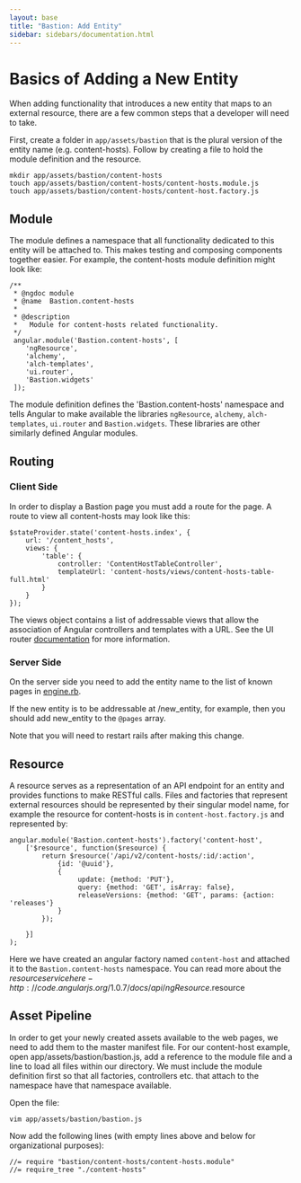 ```yaml
---
layout: base
title: "Bastion: Add Entity"
sidebar: sidebars/documentation.html
---
```


# Basics of Adding a New Entity

When adding functionality that introduces a new entity that maps to an external resource, there are a few common steps that a developer will need to take.

First, create a folder in `app/assets/bastion` that is the plural version of the entity name (e.g. content-hosts). Follow by creating a file to hold the module definition and the resource.

    mkdir app/assets/bastion/content-hosts
    touch app/assets/bastion/content-hosts/content-hosts.module.js
    touch app/assets/bastion/content-hosts/content-host.factory.js

## Module

The module defines a namespace that all functionality dedicated to this entity will be attached to. This makes testing and composing components together easier. For example, the content-hosts module definition might look like:

    /**
     * @ngdoc module
     * @name  Bastion.content-hosts
     *
     * @description
     *   Module for content-hosts related functionality.
     */
     angular.module('Bastion.content-hosts', [
        'ngResource',
        'alchemy',
        'alch-templates',
        'ui.router',
        'Bastion.widgets'
     ]);

The module definition defines the 'Bastion.content-hosts' namespace and tells Angular to make available the libraries `ngResource`, `alchemy`, `alch-templates`, `ui.router` and `Bastion.widgets`. These libraries are other similarly defined Angular modules.

## Routing

### Client Side

In order to display a Bastion page you must add a route for the page.  A route to view all content-hosts may look like this:

    $stateProvider.state('content-hosts.index', {
        url: '/content_hosts',
        views: {
            'table': {
                controller: 'ContentHostTableController',
                templateUrl: 'content-hosts/views/content-hosts-table-full.html'
            }
        }
    });

The views object contains a list of addressable views that allow the association of Angular controllers and templates with a URL.
See the UI router [documentation](http://angular-ui.github.io/ui-router/site/#/api/ui.router) for more information.

### Server Side

On the server side you need to add the entity name to the list of known pages in [engine.rb](https://github.com/Katello/katello/tree/master/engines/bastion/config/routes.rb).

If the new entity is to be addressable at /new_entity, for example, then you should add new_entity to the `@pages` array.

Note that you will need to restart rails after making this change.

## Resource

A resource serves as a representation of an API endpoint for an entity and provides functions to make RESTful calls. Files and factories that represent external resources should be represented by their singular model name, for example the resource for content-hosts is in `content-host.factory.js` and represented by:

    angular.module('Bastion.content-hosts').factory('content-host',
        ['$resource', function($resource) {
            return $resource('/api/v2/content-hosts/:id/:action',
                {id: '@uuid'},
                {
                     update: {method: 'PUT'},
                     query: {method: 'GET', isArray: false},
                     releaseVersions: {method: 'GET', params: {action: 'releases'}
                }
            });

        }]
    );

Here we have created an angular factory named `content-host` and attached it to the `Bastion.content-hosts` namespace. You can read more about the $resource service here - http://code.angularjs.org/1.0.7/docs/api/ngResource.$resource

## Asset Pipeline

In order to get your newly created assets available to the web pages, we need to add them to the master manifest file. For our content-host example, open app/assets/bastion/bastion.js, add a reference to the module file and a line to load all files within our directory. We must include the module definition first so that all factories, controllers etc. that attach to the namespace have that namespace available.

Open the file:

    vim app/assets/bastion/bastion.js

Now add the following lines (with empty lines above and below for organizational purposes):

    //= require "bastion/content-hosts/content-hosts.module"
    //= require_tree "./content-hosts"
